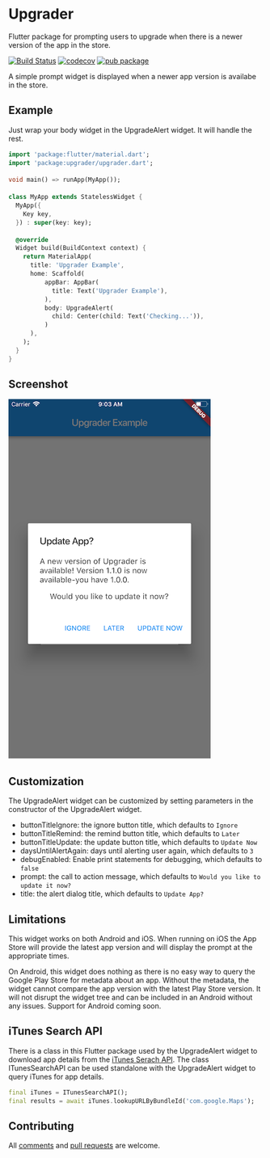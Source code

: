 # Upgrader

Flutter package for prompting users to upgrade when there is a newer version of the app in the store.

[![Build Status](https://travis-ci.org/larryaasen/upgrader.svg?branch=master)](https://travis-ci.org/larryaasen/upgrader) [![codecov](https://codecov.io/gh/larryaasen/upgrader/branch/master/graph/badge.svg)](https://codecov.io/gh/larryaasen/upgrader) [![pub package](https://img.shields.io/pub/v/upgrader.svg)](https://pub.dartlang.org/packages/upgrader)

A simple prompt widget is displayed when a newer app version is availabe
in the store.

## Example

Just wrap your body widget in the UpgradeAlert widget. It will handle the rest.
```dart
import 'package:flutter/material.dart';
import 'package:upgrader/upgrader.dart';

void main() => runApp(MyApp());

class MyApp extends StatelessWidget {
  MyApp({
    Key key,
  }) : super(key: key);

  @override
  Widget build(BuildContext context) {
    return MaterialApp(
      title: 'Upgrader Example',
      home: Scaffold(
          appBar: AppBar(
            title: Text('Upgrader Example'),
          ),
          body: UpgradeAlert(
            child: Center(child: Text('Checking...')),
          )
      ),
    );
  }
}
```

## Screenshot

![image](screenshots/example1.png)

## Customization

The UpgradeAlert widget can be customized by setting parameters in the constructor of the
UpgradeAlert widget.

* buttonTitleIgnore: the ignore button title, which defaults to ```Ignore```
* buttonTitleRemind: the remind button title, which defaults to ```Later```
* buttonTitleUpdate: the update button title, which defaults to ```Update Now```
* daysUntilAlertAgain: days until alerting user again, which defaults to ```3```
* debugEnabled: Enable print statements for debugging, which defaults to ```false```
* prompt: the call to action message, which defaults to ```Would you like to update it now?```
* title: the alert dialog title, which defaults to ```Update App?```

## Limitations
This widget works on both Android and iOS. When running on iOS the App Store will provide the
latest app version and will display the prompt at the appropriate times.

On Android, this widget does nothing as there is no easy way to query the
Google Play Store for metadata about an app. Without the metadata, the widget cannot compare the
app version with the latest Play Store version. It will not disrupt the widget tree and can be
included in an Android without any issues. Support for Android coming soon.

## iTunes Search API

There is a class in this Flutter package used by the UpgradeAlert widget to download app details 
from the
[iTunes Serach API](https://affiliate.itunes.apple.com/resources/documentation/itunes-store-web-service-search-api).
The class ITunesSearchAPI can be used standalone with the
UpgradeAlert widget to query iTunes for app details.
```dart
final iTunes = ITunesSearchAPI();
final results = await iTunes.lookupURLByBundleId('com.google.Maps');
```

## Contributing
All [comments](https://github.com/larryaasen/upgrader/issues) and [pull requests](https://github.com/larryaasen/upgrader/pulls) are welcome.